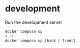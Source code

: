 # development

Run the development server

```bash
docker compose up
# or
docker compose up [back | front]
```